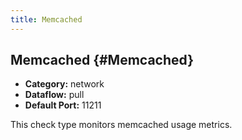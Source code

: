 ```yaml
---
title: Memcached
---
```


## Memcached {#Memcached}
 * **Category:** network
 * **Dataflow:** pull
 * **Default Port:** 11211

This check type monitors memcached usage metrics.
